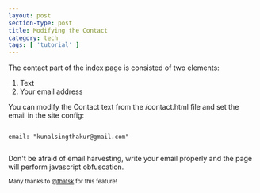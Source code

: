 ```yaml
---
layout: post
section-type: post
title: Modifying the Contact
category: tech
tags: [ 'tutorial' ]
---
```


The contact part of the index page is consisted of two elements:

<ol>
  <li>Text</li>
  <li>Your email address</li>
</ol>

You can modify the Contact text from the /contact.html file and set the email in the site config:

<pre><code data-trim class="yaml">
email: "kunalsingthakur@gmail.com"

</code></pre>

Don't be afraid of email harvesting, write your email properly and the page will perform javascript obfuscation.

<small>Many thanks to <a href="https://github.com/thatsk" target="\_blank">@thatsk</a> for this feature!</small>
